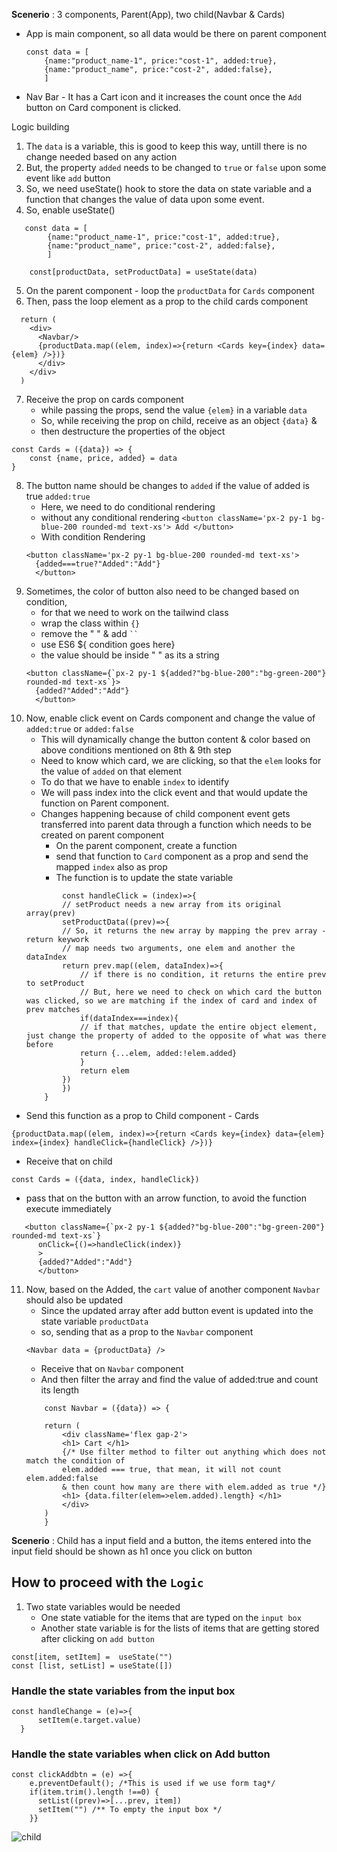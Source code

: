 **Scenerio** : 3 components, Parent(App), two child(Navbar & Cards)
- App is main component, so all data would be there on parent component

    ```
    const data = [
        {name:"product_name-1", price:"cost-1", added:true},
        {name:"product_name", price:"cost-2", added:false},
        ]
    ```
    
- Nav Bar - It has a Cart icon and it increases the count once the `Add` button on Card component is clicked.

Logic building
1. The `data` is a variable, this is good to keep this way, untill there is no change needed based on any action
2. But, the property `added` needs to be changed to `true` or `false` upon some event like `add` button
3. So, we need useState() hook to store the data on state variable and a function that changes the value of data upon some event.
4. So, enable useState() 
```
   const data = [
        {name:"product_name-1", price:"cost-1", added:true},
        {name:"product_name", price:"cost-2", added:false},
        ]
    
    const[productData, setProductData] = useState(data)
```
5. On the parent component - loop the `productData` for `Cards` component
6. Then, pass the loop element as a prop to the child cards component
```
  return (
    <div>
      <Navbar/>
      {productData.map((elem, index)=>{return <Cards key={index} data={elem} />})}
      </div>
    </div>
  )
```
7. Receive the prop on cards component 
    - while passing the props, send the value `{elem}` in a variable `data`
    - So, while receiving the prop on child, receive as an object `{data}` &
    - then destructure the properties of the object
```
const Cards = ({data}) => {
    const {name, price, added} = data
}

```
8. The button name should be changes to `added` if the value of added is true `added:true`
    - Here, we need to do conditional rendering
    - without any conditional rendering 
        `<button className='px-2 py-1 bg-blue-200 rounded-md text-xs'> Add </button>`
    - With condition Rendering 
    ```
    <button className='px-2 py-1 bg-blue-200 rounded-md text-xs'> 
      {added===true?"Added":"Add"} 
      </button>
    ```
9. Sometimes, the color of button also need to be changed based on condition, 
    - for that we need to work on the tailwind class
    - wrap the class within `{}`
    - remove the " " & add ` `` `
    - use ES6 ${ condition goes here}
    - the value should be inside " " as its a string
    ```
    <button className={`px-2 py-1 ${added?"bg-blue-200":"bg-green-200"} rounded-md text-xs`}> 
      {added?"Added":"Add"} 
      </button>
    ```
10. Now, enable click event on Cards component and change the value of `added:true` or `added:false`
    - This will dynamically change the button content & color based on above conditions mentioned on 8th & 9th step
    - Need to know which card, we are clicking, so that the `elem` looks for the value of `added` on that element 
    - To do that we have to enable `index` to identify
    - We will pass index into the click event and that would update the function on Parent component.
    - Changes happening because of child component event gets transferred into parent data through a function which needs to be created on parent component
        - On the parent component, create a function
        - send that function to `Card` component as a prop and send the mapped `index` also as prop
        - The function is to update the state variable
    ```
            const handleClick = (index)=>{
            // setProduct needs a new array from its original array(prev)
            setProductData((prev)=>{
            // So, it returns the new array by mapping the prev array - return keywork
            // map needs two arguments, one elem and another the dataIndex
            return prev.map((elem, dataIndex)=>{
                // if there is no condition, it returns the entire prev to setProduct
                // But, here we need to check on which card the button was clicked, so we are matching if the index of card and index of prev matches
                if(dataIndex===index){
                // if that matches, update the entire object element, just change the property of added to the opposite of what was there before
                return {...elem, added:!elem.added}
                }
                return elem
            })
            })
        }
    ```

- Send this function as a prop to Child component - Cards
```
{productData.map((elem, index)=>{return <Cards key={index} data={elem} index={index} handleClick={handleClick} />})}
```
- Receive that on child

```
const Cards = ({data, index, handleClick})
```
- pass that on the button with an arrow function, to avoid the function execute immediately

```
   <button className={`px-2 py-1 ${added?"bg-blue-200":"bg-green-200"} rounded-md text-xs`}
      onClick={()=>handleClick(index)}
      > 
      {added?"Added":"Add"} 
      </button>
```
11. Now, based on the Added, the `cart` value of another component `Navbar` should also be updated
    - Since the updated array after add button event is updated into the state variable `productData`
    - so, sending that as a prop to the `Navbar` component
    ```
    <Navbar data = {productData} />
    ```
    - Receive that on `Navbar` component
    - And then filter the array and find the value of added:true and count its length
    ```
        const Navbar = ({data}) => {

        return (
            <div className='flex gap-2'>
            <h1> Cart </h1>
            {/* Use filter method to filter out anything which does not match the condition of
            elem.added === true, that mean, it will not count elem.added:false 
            & then count how many are there with elem.added as true */}
            <h1> {data.filter(elem=>elem.added).length} </h1>
            </div>
        )
        }
    ```


**Scenerio** : Child has a input field and a button, the items entered into the input field should be shown as h1 once you click on button 
## How to proceed with the `Logic` 
1. Two state variables would be needed
    * One state vatiable for the items that are typed on the `input box` 
    * Another state variable is for the lists of items that are getting stored after clicking on `add button`

```
const[item, setItem] =  useState("")
const [list, setList] = useState([]) 
```

### Handle the state variables from the input box 
```
const handleChange = (e)=>{
      setItem(e.target.value)
  }
```
### Handle the state variables when click on Add button
```
const clickAddbtn = (e) =>{
    e.preventDefault(); /*This is used if we use form tag*/
    if(item.trim().length !==0) {
      setList((prev)=>[...prev, item])
      setItem("") /** To empty the input box */
    }}
```
![child](https://github.com/partho-dev/react/assets/150241170/254020c0-13f6-484d-b35c-6c76194474b5)

